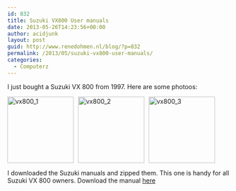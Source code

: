 ```yaml
---
id: 832
title: Suzuki VX800 User manuals
date: 2013-05-26T14:23:56+00:00
author: acidjunk
layout: post
guid: http://www.renedohmen.nl/blog/?p=832
permalink: /2013/05/suzuki-vx800-user-manuals/
categories:
  - Computerz
---
```

I just bought a Suzuki VX 800 from 1997. Here are some photoos:

[<img class="alignnone size-thumbnail wp-image-836" style="padding-right: 10px;" alt="vx800_1" src="http://www.renedohmen.nl/blog/wp-content/uploads/2013/05/vx800_1-150x150.jpg" width="150" height="150" />](http://www.renedohmen.nl/blog/wp-content/uploads/2013/05/vx800_1.jpg)[<img class="alignnone size-thumbnail wp-image-834" style="padding-right: 10px;" alt="vx800_2" src="http://www.renedohmen.nl/blog/wp-content/uploads/2013/05/vx800_21-150x150.jpg" width="150" height="150" />](http://www.renedohmen.nl/blog/wp-content/uploads/2013/05/vx800_21.jpg)[<img class="alignnone size-thumbnail wp-image-835" alt="vx800_3" src="http://www.renedohmen.nl/blog/wp-content/uploads/2013/05/vx800_3-150x150.jpg" width="150" height="150" />](http://www.renedohmen.nl/blog/wp-content/uploads/2013/05/vx800_3.jpg)

I downloaded the Suzuki manuals and zipped them. This one is handy for all Suzuki VX 800 owners. Download the manual [here](http://renedohmen.nl/files/VX800_user_manuals.zip)